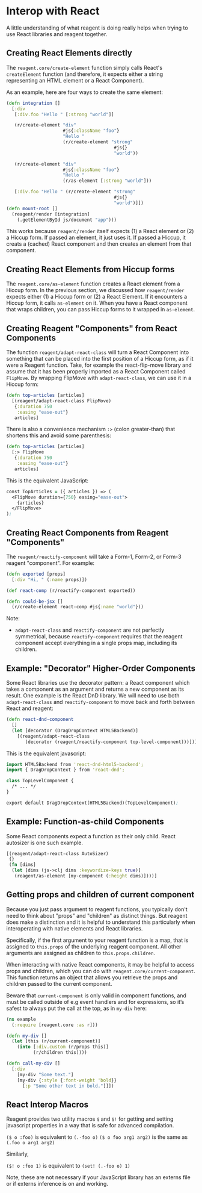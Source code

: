 # Interop with React

A little understanding of what reagent is doing really helps when trying to use React libraries and reagent together.

## Creating React Elements directly

The `reagent.core/create-element` function simply calls React's `createElement` function (and therefore, it expects either a string representing an HTML element or a React Component).

As an example, here are four ways to create the same element:

```clojure
(defn integration []
  [:div
   [:div.foo "Hello " [:strong "world"]]

   (r/create-element "div"
                     #js{:className "foo"}
                     "Hello "
                     (r/create-element "strong"
                                        #js{}
                                        "world"))

   (r/create-element "div"
                     #js{:className "foo"}
                     "Hello "
                     (r/as-element [:strong "world"]))

   [:div.foo "Hello " (r/create-element "strong"
                                        #js{}
                                        "world")]])
(defn mount-root []
  (reagent/render [integration]
    (.getElementById js/document "app")))
```

This works because `reagent/render` itself expects (1) a React element or (2) a Hiccup form. If passed an element, it just uses it. If passed a Hiccup, it creats a (cached) React component and then creates an element from that component.

## Creating React Elements from Hiccup forms

The `reagent.core/as-element` function creates a React element from a Hiccup form. In the previous section, we discussed how `reagent/render` expects either (1) a Hiccup form or (2) a React Element. If it encounters a Hiccup form, it calls `as-element` on it. When you have a React component that wraps children, you can pass Hiccup forms to it wrapped in `as-element`.

## Creating Reagent "Components" from React Components

The function `reagent/adapt-react-class` will turn a React Component into something that can be placed into the first position of a Hiccup form, as if it were a Reagent function. Take, for example the react-flip-move library and assume that it has been properly imported as a React Component called `FlipMove`. By wrapping FlipMove with `adapt-react-class`, we can use it in a Hiccup form:

```clojure
(defn top-articles [articles]
  [(reagent/adapt-react-class FlipMove)
   {:duration 750
    :easing "ease-out"}
   articles]
```

There is also a convenience mechanism `:>` (colon greater-than) that shortens this and avoid some parenthesis:

```clojure
(defn top-articles [articles]
  [:> FlipMove
   {:duration 750
    :easing "ease-out"}
   articles]
```

This is the equivalent JavaScript:

```clojure
const TopArticles = ({ articles }) => (
  <FlipMove duration={750} easing="ease-out">
    {articles}
  </FlipMove>
);
```

## Creating React Components from Reagent "Components"

The `reagent/reactify-component` will take a Form-1, Form-2, or Form-3 reagent "component". For example:

```clojure
(defn exported [props]
  [:div "Hi, " (:name props)])

(def react-comp (r/reactify-component exported))

(defn could-be-jsx []
  (r/create-element react-comp #js{:name "world"}))
```

Note:

* `adapt-react-class` and `reactify-component` are not perfectly symmetrical, because `reactify-component` requires that the reagent component accept everything in a single props map, including its children.

## Example: "Decorator" Higher-Order Components

Some React libraries use the decorator pattern: a React component which takes a component as an argument and returns a new component as its result. One example is the React DnD library. We will need to use both `adapt-react-class` and `reactify-component` to move back and forth between React and reagent:

```clojure
(defn react-dnd-component
  []
  (let [decorator (DragDropContext HTML5Backend)]
    [(reagent/adapt-react-class
       (decorator (reagent/reactify-component top-level-component)))]))
```

This is the equivalent javascript:

```clojure
import HTML5Backend from 'react-dnd-html5-backend';
import { DragDropContext } from 'react-dnd';

class TopLevelComponent {
  /* ... */
}

export default DragDropContext(HTML5Backend)(TopLevelComponent);
```

## Example: Function-as-child Components

Some React components expect a function as their only child. React autosizer is one such example.

```clojure
[(reagent/adapt-react-class AutoSizer)
 {}
 (fn [dims]
  (let [dims (js->clj dims :keywordize-keys true)]
   (reagent/as-element [my-component (:height dims)])))]
```

## Getting props and children of current component

Because you just pass argument to reagent functions, you typically don't need to think about "props" and "children" as distinct things. But reagent does make a distinction and it is helpful to understand this particularly when interoperating with native elements and React libraries.

Specifically, if the first argument to your reagent function is a map, that is assigned to `this.props` of the underlying reagent component. All other arguments are assigned as children to `this.props.children`.

When interacting with native React components, it may be helpful to access props and children, which you can do with `reagent.core/current-component`. This function returns an object that allows you retrieve the props and children passed to the current component.

Beware that `current-component` is only valid in component functions, and must be called outside of e.g event handlers and for expressions, so it’s safest to always put the call at the top, as in `my-div` here:

```clojure
(ns example
  (:require [reagent.core :as r]))

(defn my-div []
  (let [this (r/current-component)]
    (into [:div.custom (r/props this)]
          (r/children this))))

(defn call-my-div []
  [:div
    [my-div "Some text."]
    [my-div {:style {:font-weight 'bold}}
      [:p "Some other text in bold."]]])
```

## React Interop Macros

Reagent provides two utility macros `$` and `$!` for getting and setting javascript properties in a way that is safe for advanced compilation.

`($ o :foo)` is equivalent to `(.-foo o)`
`($ o foo arg1 arg2)` is the same as `(.foo o arg1 arg2)`

Similarly,

`($! o :foo 1)` is equivalent to `(set! (.-foo o) 1)`

Note, these are not necessary if your JavaScript library has an externs file or if externs inference is on and working.
